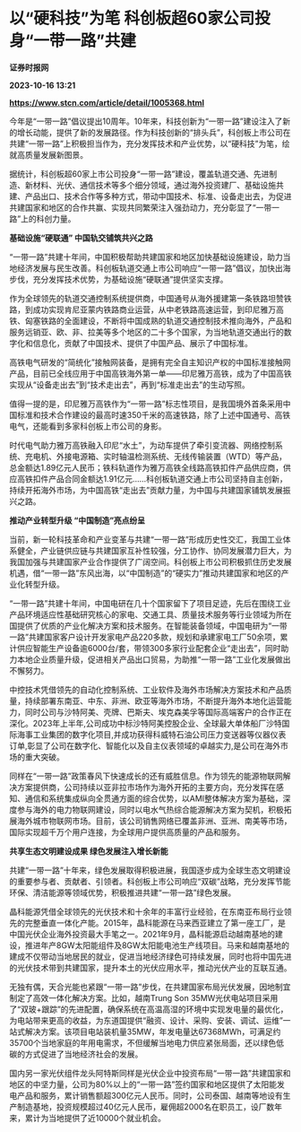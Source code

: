 # 以“硬科技”为笔 科创板超60家公司投身“一带一路”共建
**证券时报网**

**2023-10-16 13:21**

**https://www.stcn.com/article/detail/1005368.html**

今年是“一带一路”倡议提出10周年。10年来，科技创新为“一带一路”建设注入了新的增长动能，提供了新的发展路径。作为科技创新的“排头兵”，科创板上市公司在共建“一带一路”上积极担当作为，充分发挥技术和产业优势，以“硬科技”为笔，绘就高质量发展新图景。

据统计，科创板超60家上市公司投身“一带一路”建设，覆盖轨道交通、先进制造、新材料、光伏、通信技术等多个细分领域，通过海外投资建厂、基础设施共建、产品出口、技术合作等多种方式，带动中国技术、标准、设备走出去，为促进共建国家和地区的合作共赢、实现共同繁荣注入强劲动力，充分彰显了“一带一路”上的科创力量。

**基础设施“硬联通” 中国轨交铺筑共兴之路**

“一带一路”共建十年间，中国积极帮助共建国家和地区加快基础设施建设，助力当地经济发展与民生改善。科创板轨道交通上市公司响应“一带一路”倡议，加快出海步伐，充分发挥技术优势，为基础设施“硬联通”提供坚实支撑。

作为全球领先的轨道交通控制系统提供商，中国通号从海外援建第一条铁路坦赞铁路，到成功实现肯尼亚蒙内铁路商业运营，从中老铁路高速运营，到印尼雅万高铁、匈塞铁路的全面建设，不断将中国成熟的轨道交通控制技术推向海外，产品和服务远销亚、欧、非、拉美等多个地区的二十多个国家，为当地轨道交通出行的数字化和信息化，贡献了中国技术、提供了中国产品、展示了中国标准。

高铁电气研发的“简统化”接触网装备，是拥有完全自主知识产权的中国标准接触网产品，目前已全线应用于中国高铁海外第一单——印尼雅万高铁，成为了中国高铁实现从“设备走出去”到“技术走出去”，再到“标准走出去”的生动写照。

值得一提的是，印尼雅万高铁作为“一带一路”标志性项目，是我国境外首条采用中国标准和技术合作建设的最高时速350千米的高速铁路，除了上述中国通号、高铁电气，还能看到多家科创板上市公司的身影。

时代电气助力雅万高铁融入印尼“水土”，为动车提供了牵引变流器、网络控制系统、充电机、外接电源箱、实时轴温检测系统、无线传输装置（WTD）等产品，总金额达1.89亿元人民币；铁科轨道作为雅万高铁全线路高铁扣件产品供应商，供应高铁扣件产品合同金额达1.91亿元……科创板轨道交通上市公司坚持自主创新，持续开拓海外市场，为中国高铁“走出去”贡献力量，为中国与共建国家铺筑发展振兴之路。

**推动产业转型升级 “中国制造”亮点纷呈**

当前，新一轮科技革命和产业变革与共建“一带一路”形成历史性交汇，我国工业体系健全，产业链供应链与共建国家互补性较强，分工协作、协同发展潜力巨大，为我国加强与共建国家产业合作提供了广阔空间。科创板上市公司积极抓住历史发展机遇，借“一带一路”东风出海，以“中国制造”的“硬实力”推动共建国家和地区的产业化转型升级。

“一带一路”共建十年间，中国电研在几十个国家留下了项目足迹，先后在围绕工业产品环境适应性基础研究核心的家电、交通工具、质量技术服务等行业领域为所在国提供了优质的产业化解决方案和技术服务。在智能装备领域，中国电研为“一带一路”共建国家客户设计开发家电产品220多款，规划和承建家电工厂50余项，累计供应智能生产设备逾6000台/套，带领300多家行业配套企业“走出去”，同时助力本地企业质量升级，促进相关产品出口贸易，为助推“一带一路”工业化发展做出不懈努力。

中控技术凭借领先的自动化控制系统、工业软件及海外市场解决方案技术和产品质量，持续部署东南亚、中东、非洲、欧亚等海外市场，不断提升海外本地化运营能力，同时公司与沙特阿美、壳牌、巴斯夫、埃克森美孚等国际高端客户的合作正在深化。2023年上半年,公司成功中标沙特阿美控股企业、全球最大单体船厂沙特国际海事工业集团的数字化项目,并成功获得科威特石油公司压力变送器等仪器仪表订单,彰显了公司在数字化、智能化以及自主仪表领域的卓越实力,是公司在海外市场的重大突破。

同样在“一带一路”政策春风下快速成长的还有威胜信息。作为领先的能源物联网解决方案提供商，公司持续以亚非拉市场作为海外开拓的主要方向，充分发挥在感知、通信和系统集成纵向全贯通方面的综合优势，以AMI整体解决方案为基础，深度参与海外的电力物联网建设，同时以电水气热综合能源解决方案为契机，积极拓展海外城市物联网市场。目前，该公司销售网络已覆盖非洲、亚洲、南美等市场，国际实现超千万个用户连接，为全球用户提供高质量的产品和服务。

**共享生态文明建设成果 绿色发展注入增长新能**

共建“一带一路”十年来，绿色发展取得积极进展，我国逐步成为全球生态文明建设的重要参与者、贡献者、引领者。科创板上市公司响应“双碳”战略，充分发挥节能环保、清洁能源等领域优势，积极推进共建“一带一路”绿色发展。

晶科能源凭借全球领先的光伏技术和十余年的丰富行业经验，在东南亚布局行业领先的完整垂直一体化产能。2015年，晶科能源在马来西亚建立了第一座工厂，是中国光伏企业海外投资最大手笔之一。2021年9月，晶科能源启动越南基地的建设，推进年产8GW太阳能组件及8GW太阳能电池生产线项目。马来和越南基地的建成不仅带动当地居民的就业，促进当地经济绿色可持续发展，同时也将中国先进的光伏技术带到共建国家，提升本土的光伏应用水平，推动光伏产业的互联互通。

无独有偶，天合光能也紧跟“一带一路”步伐，在共建国家布局光伏发展，因地制宜制定了高效一体化解决方案。比如，越南Trung Son 35MW光伏电站项目采用了“双玻+跟踪”的先进配置，确保系统在高温高湿的环境中实现发电量的最优化，为电站带来更高的收益，为东道国提供“融资、设计、采购、安装、调试、运维”一站式解决方案。该项目电站装机量35MW，年发电量达67368MWh，可满足约35700个当地家庭的年用电需求，不但缓解当地电力供应紧张局面，还以绿色低碳的方式促进了当地经济社会的发展。

国内另一家光伏组件龙头阿特斯同样是光伏企业中投资布局“一带一路”共建国家和地区的中坚力量，公司为80%以上的“一带一路”签约国家和地区提供了太阳能发电产品和服务，累计销售额超300亿元人民币。同时，公司泰国、越南等地设有生产制造基地，投资规模超过40亿元人民币，雇佣超2000名在职员工，设厂数年来，累计为当地提供了近10000个就业机会。
